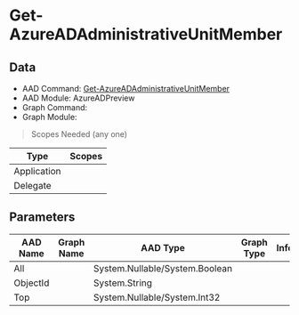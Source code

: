# Get-AzureADAdministrativeUnitMember

## Data

+ AAD Command: [Get-AzureADAdministrativeUnitMember](https://docs.microsoft.com/en-us/powershell/module/AzureAD/Get-AzureADAdministrativeUnitMember?view=azureadps-2.0-preview)
+ AAD Module: AzureADPreview
+ Graph Command: 
+ Graph Module: 

> Scopes Needed (any one)

|Type|Scopes|
|---|---|
|Application||
|Delegate||

## Parameters

|AAD Name|Graph Name|AAD Type|Graph Type|Infos|
|---|---|---|---|---|
|All||System.Nullable/System.Boolean|||
|ObjectId||System.String|||
|Top||System.Nullable/System.Int32|||

